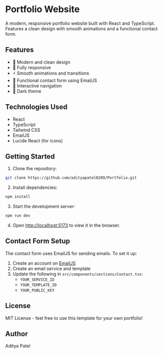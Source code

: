 # Portfolio Website

A modern, responsive portfolio website built with React and TypeScript. Features a clean design with smooth animations and a functional contact form.

## Features

- 🎨 Modern and clean design
- 📱 Fully responsive
- ⚡ Smooth animations and transitions
- 📧 Functional contact form using EmailJS
- 🎯 Interactive navigation
- 🌙 Dark theme

## Technologies Used

- React
- TypeScript
- Tailwind CSS
- EmailJS
- Lucide React (for icons)

## Getting Started

1. Clone the repository:
```bash
git clone https://github.com/adityapatel0209/Portfolio.git
```

2. Install dependencies:
```bash
npm install
```

3. Start the development server:
```bash
npm run dev
```

4. Open [http://localhost:5173](http://localhost:5173) to view it in the browser.

## Contact Form Setup

The contact form uses EmailJS for sending emails. To set it up:

1. Create an account on [EmailJS](https://www.emailjs.com/)
2. Create an email service and template
3. Update the following in `src/components/sections/Contact.tsx`:
   - `YOUR_SERVICE_ID`
   - `YOUR_TEMPLATE_ID`
   - `YOUR_PUBLIC_KEY`

## License

MIT License - feel free to use this template for your own portfolio!

## Author

Aditya Patel 